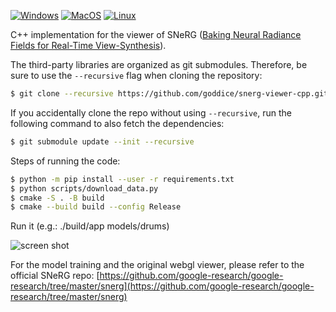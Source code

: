 [![Windows](https://github.com/goddice/snerg-viewer-cpp/actions/workflows/Windows.yml/badge.svg?branch=main)](https://github.com/goddice/snerg-viewer-cpp/actions/workflows/Windows.yml)
[![MacOS](https://github.com/goddice/snerg-viewer-cpp/actions/workflows/MacOS.yml/badge.svg?branch=main)](https://github.com/goddice/snerg-viewer-cpp/actions/workflows/MacOS.yml)
[![Linux](https://github.com/goddice/snerg-viewer-cpp/actions/workflows/Linux.yml/badge.svg?branch=main)](https://github.com/goddice/snerg-viewer-cpp/actions/workflows/Linux.yml)

C++ implementation for the viewer of SNeRG ([Baking Neural Radiance Fields for Real-Time View-Synthesis](http://nerf.live)).

The third-party libraries are organized as git submodules. 
Therefore, be sure to use the `--recursive` flag when
cloning the repository:
```bash
$ git clone --recursive https://github.com/goddice/snerg-viewer-cpp.git
```

If you accidentally clone the repo without using ``--recursive``, run the
following command to also fetch the dependencies:
```bash
$ git submodule update --init --recursive
```

Steps of running the code:
```bash
$ python -m pip install --user -r requirements.txt
$ python scripts/download_data.py
$ cmake -S . -B build
$ cmake --build build --config Release
```

Run it (e.g.: ./build/app models/drums)

![screen shot](https://i.ibb.co/fkyv8Qr/snerg.png)


For the model training and the original webgl viewer, please refer to the official SNeRG repo: [https://github.com/google-research/google-research/tree/master/snerg](https://github.com/google-research/google-research/tree/master/snerg)
